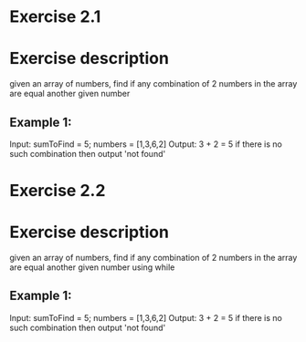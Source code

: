# Exercise 2.1
# Exercise description
given an array of numbers, find if any combination of 2 numbers in the array are equal another given number

## Example 1:
Input: 
    sumToFind = 5;
    numbers = [1,3,6,2]
Output: 
    3 + 2 = 5
    if there is no such combination then output 'not found'

# Exercise 2.2
# Exercise description
given an array of numbers, find if any combination of 2 numbers in the array are equal another given number using while

## Example 1:
Input: 
    sumToFind = 5;
    numbers = [1,3,6,2]
Output: 
    3 + 2 = 5
    if there is no such combination then output 'not found'